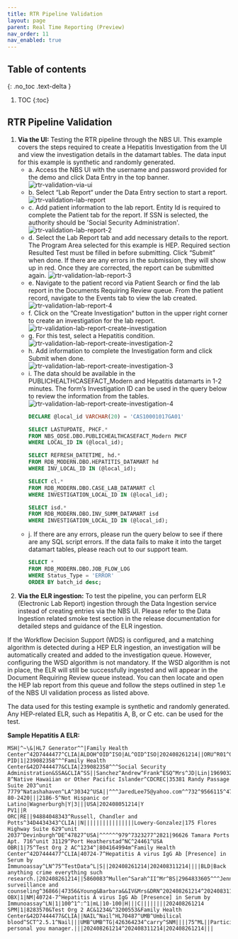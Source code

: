 ```yaml
---
title: RTR Pipeline Validation
layout: page
parent: Real Time Reporting (Preview)
nav_order: 11
nav_enabled: true
---
```


## Table of contents
{: .no_toc .text-delta }

1. TOC
{:toc}

## RTR Pipeline Validation
1. **Via the UI:** Testing the RTR pipeline through the NBS UI. This example covers the steps required to create a Hepatitis Investigation from the UI and view the investigation details in the datamart tables. The data input for this example is synthetic and randomly generated.
   - a. Access the NBS UI with the username and password provided for the demo and click Data Entry in the top banner.
         ![rtr-validation-via-ui](/NEDSS-SystemAdminGuide/docs/7_feature_preview/images/rtr-validation-via-ui.png)
   - b. Select “Lab Report“ under the Data Entry section to start a report.
         ![rtr-validation-lab-report](/NEDSS-SystemAdminGuide/docs/7_feature_preview/images/rtr-validation-lab-report.png)
   - c. Add patient information to the lab report. Entity Id is required to complete the Patient tab for the report. If SSN is selected, the authority should be 'Social Security Administration'.
         ![rtr-validation-lab-report-2](/NEDSS-SystemAdminGuide/docs/7_feature_preview/images/rtr-validation-lab-report-2.png)
   - d. Select the Lab Report tab and add necessary details to the report. The Program Area selected for this example is HEP. Required section Resulted Test must be filled in before submitting. Click “Submit” when done. If there are any errors in the submission, they will show up in red. Once they are corrected, the report can be submitted again.
         ![rtr-validation-lab-report-3](/NEDSS-SystemAdminGuide/docs/7_feature_preview/images/rtr-validation-lab-report-3.png)
   - e. Navigate to the patient record via Patient Search or find the lab report in the Documents Requiring Review queue. From the patient record, navigate to the Events tab to view the lab created.
         ![rtr-validation-lab-report-4](/NEDSS-SystemAdminGuide/docs/7_feature_preview/images/rtr-validation-lab-report-4.png)
   - f. Click on the “Create Investigation“ button in the upper right corner to create an investigation for the lab report.
         ![rtr-validation-lab-report-create-investigation](/NEDSS-SystemAdminGuide/docs/7_feature_preview/images/rtr-validation-lab-report-create-investigation.png)
   - g. For this test, select a Hepatitis condition.
         ![rtr-validation-lab-report-create-investigation-2](/NEDSS-SystemAdminGuide/docs/7_feature_preview/images/rtr-validation-lab-report-create-investigation-2.png)
   - h. Add information to complete the Investigation form and click Submit when done.
         ![rtr-validation-lab-report-create-investigation-3](/NEDSS-SystemAdminGuide/docs/7_feature_preview/images/rtr-validation-lab-report-create-investigation-3.png)
   - i. The data should be available in the PUBLICHEALTHCASEFACT_Modern and Hepatitis datamarts in 1-2 minutes. The form’s Investigation ID can be used in the query below to review the information from the tables.
         ![rtr-validation-lab-report-create-investigation-4](/NEDSS-SystemAdminGuide/docs/7_feature_preview/images/rtr-validation-lab-report-create-investigation-4.png)
        ```sql
        DECLARE @local_id VARCHAR(20) = 'CAS10001017GA01'

        SELECT LASTUPDATE, PHCF.*
        FROM NBS_ODSE.DBO.PUBLICHEALTHCASEFACT_Modern PHCF
        WHERE LOCAL_ID IN (@local_id);
        
        SELECT REFRESH_DATETIME, hd.*
        FROM RDB_MODERN.DBO.HEPATITIS_DATAMART hd 
        WHERE INV_LOCAL_ID IN (@local_id);
        
        SELECT cl.*
        FROM RDB_MODERN.DBO.CASE_LAB_DATAMART cl 
        WHERE INVESTIGATION_LOCAL_ID IN (@local_id);
        
        SELECT isd.*
        FROM RDB_MODERN.DBO.INV_SUMM_DATAMART isd 
        WHERE INVESTIGATION_LOCAL_ID IN (@local_id);
        ``` 
   - j. If there are any errors, please run the query below to see if there are any SQL script errors. If the data fails to make it into the target datamart tables, please reach out to our support team.
        ```sql
        SELECT *
        FROM RDB_MODERN.DBO.JOB_FLOW_LOG
        WHERE Status_Type = 'ERROR'
        ORDER BY batch_id desc;
        ```
2. **Via the ELR ingestion:**
To test the pipeline, you can perform ELR (Electronic Lab Report) ingestion through the Data Ingestion service instead of creating entries via the NBS UI. Please refer to the Data Ingestion related smoke test section in the release documentation for detailed steps and guidance of the ELR ingestion.

If the Workflow Decision Support (WDS) is configured, and a matching algorithm is detected during a HEP ELR ingestion, an investigation will be automatically created and added to the investigation queue. However, configuring the WSD algorithm is not mandatory. If the WSD algorithm is not in place, the ELR will still be successfully ingested and will appear in the Document Requiring Review queue instead. You can then locate and open the HEP lab report from this queue and follow the steps outlined in step 1.e of the NBS UI validation process as listed above.

The data used for this testing example is synthetic and randomly generated. Any HEP-related ELR, such as Hepatitis A, B, or C etc. can be used for the test.

 **Sample Hepatitis A ELR:**
```
MSH|^~\&|HL7 Generator^^|Family Health Center^42D7444477^CLIA|ALDOH^OID^ISO|AL^OID^ISO|202408261214||ORU^R01^ORU_R01|20240826121475|P|2.5.1
PID|1|239082358^^^Family Health Center&42D7444477&CLIA|239082358^^^Social Security Administration&SSA&CLIA^SS||Sanchez^Andrew^Frank^ESQ^Mrs^JD|Lin|196903240000|F|kavita|2076-8^Native Hawaiian or Other Pacific Islander^CDCREC|35381 Randy Passage Suite 203^unit 7779^Natashahaven^LA^30342^USA||^^^JaredLee75@yahoo.com^^732^9566115^4740|^^^AndrewSanchez75@hotmail.com^^732^1499917^4740|ENG|T^^^^^|||042-80-2420|||2186-5^Not Hispanic or Latino|Wagnerburgh|Y|3|||USA|202408051214|Y
PV1||R
ORC|RE||94884048343^Russell, Chandler and Potts^34D4434343^CLIA||N||||||||||||||||Lowery-Gonzalez|175 Flores Highway Suite 629^unit 2037^Devinburgh^DE^47827^USA|^^^^^^979^7323277^2821|96626 Tamara Ports Apt. 716^unit 31129^Port Heatherstad^NC^24461^USA
OBR|1|75^Test Org 2 AC^1234^|804164994m^Family Health Center^42D7444477^CLIA|40724-7^Hepatitis A virus IgG Ab [Presence] in Serum by Immunoassay^LN^75^TestData^L|S||202408261214|202408311214||||BLD|Back anything crime everything such research.|202408261214||5860083^Mullen^Sarah^II^Mr^BS|2964833605^^^JenniferSalas75@yahoo.com|||||202408311214|||F|||9097261^Mills^Justin^ESQ^Mrs^BA|||69413^Dietary surveillance and counseling^36866|47356&Young&Barbara&&IV&Mrs&DRN^202408261214^202408311214
OBX|1|NM|40724-7^Hepatitis A virus IgG Ab [Presence] in Serum by Immunoassay^LN|1|100^1^:^1|mL|10-100|H|||C||||||||202408261214
SPM|1|8283570&Test Org 2 AC&1234&^3200553&Family Health Center&42D7444477&CLIA||NAIL^Nail^HL70487^UMB^Umbilical blood^SCT^2.5.1^Nail|||UMB^UMB^TG|426364234^carry^SNM||||75^ML||Participant personal you manager.|||202408261214^202408311214|202408261214|||
```